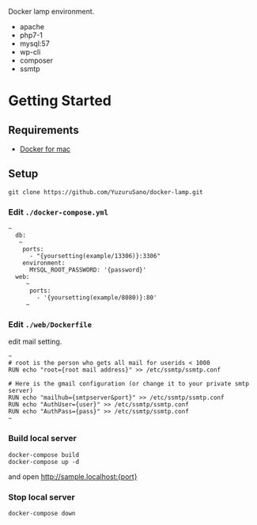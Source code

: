 
Docker lamp environment. 
- apache
- php7-1
- mysql:57
- wp-cli
- composer
- ssmtp

# Getting Started

## Requirements

- [Docker for mac](https://docs.docker.com/docker-for-mac/install/)

## Setup

```
git clone https://github.com/YuzuruSano/docker-lamp.git
```

### Edit `./docker-compose.yml`

```
~
  db:
   ~
    ports:
      - "{yoursetting(example/13306)}:3306"
    environment:
      MYSQL_ROOT_PASSWORD: '{password}'
  web:
     ~
      ports:
        - '{yoursetting(example/8080)}:80'                    
     ~
```

### Edit `./web/Dockerfile`
edit mail setting.

```
~
# root is the person who gets all mail for userids < 1000
RUN echo "root={root mail address}" >> /etc/ssmtp/ssmtp.conf

# Here is the gmail configuration (or change it to your private smtp server)
RUN echo "mailhub={smtpserver&port}" >> /etc/ssmtp/ssmtp.conf
RUN echo "AuthUser={user}" >> /etc/ssmtp/ssmtp.conf
RUN echo "AuthPass={pass}" >> /etc/ssmtp/ssmtp.conf
~
```
### Build local server

```
docker-compose build
docker-compose up -d
```

and open http://sample.localhost:{port}

### Stop local server
```
docker-compose down
```

